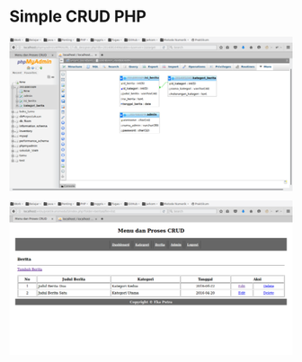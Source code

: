 # Simple CRUD PHP
![Database](https://raw.githubusercontent.com/byeka/simple-crud-php/screenshot/database.png)

![Website](https://raw.githubusercontent.com/byeka/simple-crud-php/screenshot/website.png)